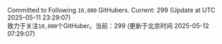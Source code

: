 Committed to Following `10,000` GitHubers. Current: <!-- FOLLOWING_COUNT -->299<!-- FOLLOWING_COUNT --> (Update at UTC <!-- LAST_UPDATED -->2025-05-11 23:29:07<!-- LAST_UPDATED -->)<br>
致力于关注`10,000`个GitHuber。当前：<!-- FOLLOWING_COUNT -->299<!-- FOLLOWING_COUNT --> (更新于北京时间 <!-- LAST_UPDATED_CST -->2025-05-12 07:29:07<!-- LAST_UPDATED_CST -->)
